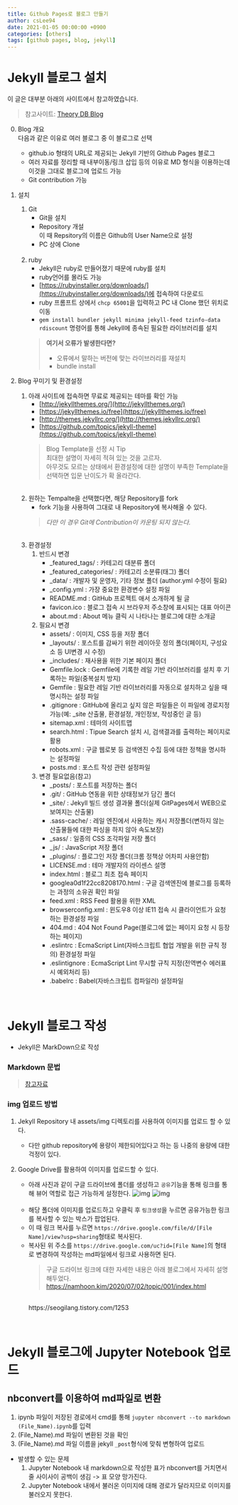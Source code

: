 ```yaml
---
title: Github Pages로 블로그 만들기
author: csLee94
date: 2021-01-05 00:00:00 +0900
categories: [others]
tags: [github pages, blog, jekyll]
---
```



# Jekyll 블로그 설치
이 글은 대부분 아래의 사이트에서 참고하였습니다.
> 참고사이트: [Theory DB Blog](https://theorydb.github.io/envbunops/2019/05/03/envops-blog-github-pages-jekyll/)<br>


0. Blog 개요<br>
다음과 같은 이유로 여러 블로그 중 이 블로그로 선택
    - github.io 형태의 URL로 제공되는 Jekyll 기반의 Github Pages 블로그
    - 여러 자료를 정리할 때 내부이동/링크 삽입 등의 이유로 MD 형식을 이용하는데 이것을 그대로 블로그에 업로드 가능
    - Git contribution 가능    
    
1. 설치
    1. Git
        - Git을 설치
        - Repository 개설<br>
        이 때 Repsitory의 이름은 Github의 User Name으로 설정
        - PC 상에 Clone 
    <br>

    2. ruby
        - Jekyll은 ruby로 만들어졌기 때문에 ruby를 설치
        - ruby언어를 몰라도 가능
        - [https://rubyinstaller.org/downloads/](https://rubyinstaller.org/downloads/)에 접속하여 다운로드
        - ruby 프롬프트 상에서 `chcp 65001`을 입력하고 PC 내 Clone 했던 위치로 이동
        - `gem install bundler jekyll minima jekyll-feed tzinfo-data rdiscount` 명령어를 통해 Jekyll에 종속된 필요한 라이브러리를 설치
        > **여기서 오류가 발생한다면?**<br>
        > * 오류에서 말하는 버전에 맞는 라이브러리를 재설치
        > * bundle install

2. Blog 꾸미기 및 환경설정
    1. 아래 사이트에 접속하면 무료로 제공되는 테마를 확인 가능
        - [http://jekyllthemes.org/](http://jekyllthemes.org/)
        - [https://jekyllthemes.io/free](https://jekyllthemes.io/free)
        - [http://themes.jekyllrc.org/](http://themes.jekyllrc.org/)
        - [https://github.com/topics/jekyll-theme](https://github.com/topics/jekyll-theme)
        > Blog Template을 선정 시 Tip<br>
        > 최대한 설명이 자세히 적혀 있는 것을 고르자.<br>
        > 아무것도 모르는 상태에서 환경설정에 대한 설명이 부족한 Template을 선택하면 입문 난이도가 확 올라간다.
    
    <br>

    2. 원하는 Tempalte을 선택했다면, 해당 Repository를 fork
        - fork 기능을 사용하여 그대로 내 Repository에 복사해올 수 있다.
        > *다만 이 경우 Git에 Contribution이 카운팅 되지 않는다.* 

    <br>

    3. 환경설정
        1. 반드시 변경
            - _featured_tags/ : 카테고리 대분류 폴더
            - _featured_categories/ : 카테고리 소분류(태그) 폴더
            - _data/ : 개발자 및 운영자, 기타 정보 폴더 (author.yml 수정이 필요)
            - _config.yml : 가장 중요한 환경변수 설정 파일
            - README.md : GitHub 프로젝트 애서 소개하게 될 글
            - favicon.ico : 블로그 접속 시 브라우저 주소창에 표시되는 대표 아이콘
            - about.md : About 메뉴 클릭 시 나타나는 블로그에 대한 소개글
        2. 필요시 변경
            - assets/ : 이미지, CSS 등을 저장 폴더
            - _layouts/ : 포스트를 감싸기 위한 레이아웃 정의 폴더(페이지, 구성요소 등 UI변경 시 수정)
            - _includes/ : 재사용을 위한 기본 페이지 폴더
            - Gemfile.lock : Gemfile에 기록한 레일 기반 라이브러리를 설치 후 기록하는 파일(중복설치 방지)
            - Gemfile : 필요한 레일 기반 라이브러리를 자동으로 설치하고 싶을 때 명시하는 설정 파일
            - .gitignore : GitHub에 올리고 싶지 않은 파일들은 이 파일에 경로지정 가능(예: _site 산출물, 환경설정,   개인정보,  작성중인 글 등)
            - sitemap.xml : 테마의 사이트맵
            - search.html : Tipue Search 설치 시, 검색결과를 출력하는 페이지로 활용
            - robots.xml : 구글 웹로봇 등 검색엔진 수집 등에 대한 정책을 명시하는 설정파일
            - posts.md : 포스트 작성 관련 설정파일
        3. 변경 필요없음(참고)
            - _posts/ : 포스트를 저장하는 폴더
            - .git/ : GitHub 연동을 위한 상태정보가 담긴 폴더
            - _site/ : Jekyll 빌드 생성 결과물 폴더(실제 GitPages에서 WEB으로 보여지는 산출물)
            - .sass-cache/ : 레일 엔진에서 사용하는 캐시 저장폴더(변하지 않는 산출물들에 대한 파싱을 하지 않아 속도보장)
            - _sass/ : 일종의 CSS 조각파일 저장 폴더
            - _js/ : JavaScript 저장 폴더
            - _plugins/ : 플로그인 저장 폴더(크롬 정책상 어차피 사용안함)
            - LICENSE.md : 테마 개발자의 라이센스 설명
            - index.html : 블로그 최초 접속 페이지
            - googlea0d1f22cc8208170.html : 구글 검색엔진에 블로그를 등록하는 과정의 소유권 확인 파일
            - feed.xml : RSS Feed 활용을 위한 XML
            - browserconfig.xml : 윈도우8 이상 IE11 접속 시 클라이언트가 요청하는 환경설정 파일
            - 404.md : 404 Not Found Page(블로그에 없는 페이지 요청 시 등장하는 페이지)
            - .eslintrc : EcmaScript Lint(자바스크립트 협업 개발을 위한 규칙 정의) 환경설정 파일
            - .eslintignore : EcmaScript Lint 무시할 규칙 지정(전역변수 에러표시 예외처리 등)
            - .babelrc : Babel(자바스크립트 컴파일러) 설정파일

<br>

# Jekyll 블로그 작성
- Jekyll은 MarkDown으로 작성

### Markdown 문법
> [참고자료](https://heropy.blog/2017/09/30/markdown/)

### img 업로드 방법
1. Jekyll Repository 내 assets/img 디렉토리를 사용하여 이미지를 업로드 할 수 있다. 
    - 다만 github repository에 용량이 제한되어있다고 하는 등 나중의 용량에 대한 걱정이 있다. 

2. Google Drive를 활용하여 이미지를 업로드할 수 있다. 
    - 아래 사진과 같이 구글 드라이브에 폴더를 생성하고 `공유`기능을 통해 링크를 통해 뷰어 역할로 접근 가능하게 설정한다.
    ![img](/assets/img/legacy/blog_0.png)
    ![img](/assets/img/legacy/blog_2.png)
    
    <br>

    - 해당 폴더에 이미지를 업로드하고 우클릭 후 `링크생성`을 누르면 공유가능한 링크를 복사할 수 있는 박스가 팝업된다.
    - 이 때 링크 복사를 누르면 `https://drive.google.com/file/d/[File Name]/view?usp=sharing`형태로 복사된다.
    - 복사된 위 주소를 `https://drive.google.com/uc?id=[File Name]`의 형태로 변경하여 작성하는 md파일에서 링크로 사용하면 된다.
        > 구글 드라이브 링크에 대한 자세한 내용은 아래 블로그에서 자세히 설명해두었다.
        https://namhoon.kim/2020/07/02/topic/001/index.html
        <br>
        https://seogilang.tistory.com/1253

<br>

# Jekyll 블로그에 Jupyter Notebook 업로드
## nbconvert를 이용하여 md파일로 변환
1. ipynb 파일이 저장된 경로에서 cmd를 통해 `jupyter nbconvert --to markdown (File_Name).ipynb`를 입력
2. (File_Name).md 파일이 변환된 것을 확인
3. (File_Name).md 파일 이름을 jekyll `_post`형식에 맞춰 변형하여 업로드
- 발생할 수 있는 문제
    01. Jupyter Notebook 내 markdown으로 작성한 표가 nbconvert를 거치면서 줄 사이사이 공백이 생김 -> 표 모양 망가진다.
    02. Jupyter Notebook 내에서 불러온 이미지에 대해 경로가 달라지므로 이미지를 불러오지 못한다.


